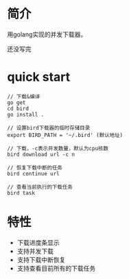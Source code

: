 # 简介
用golang实现的并发下载器。

还没写完

# quick start
```
// 下载&编译
go get 
cd bird 
go install .

// 设置bird下载器的临时存储目录
export BIRD_PATH = '~/.bird' (默认地址)

// 下载，-c表示并发数量，默认为cpu核数  
bird download url -c n

// 恢复下载中断的任务
bird continue url

// 查看当前执行的下载任务
bird task
```


# 特性
- 下载进度条显示
- 支持并发下载
- 支持下载中断恢复
- 支持查看目前所有的下载任务